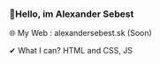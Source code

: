 ### 👋Hello, im Alexander Sebest

🌐 My Web : alexandersebest.sk (Soon)

✔ What I can?
HTML and CSS, JS
